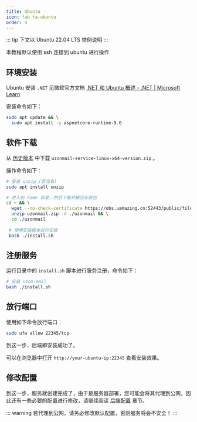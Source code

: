 ```yaml
---
title: Ubuntu
icon: fab fa-ubuntu
order: 4
---
```


::: tip
下文以 Ubuntu 22.04 LTS 举例说明
:::

本教程默认使用 ssh 连接到 ubuntu 进行操作

## 环境安装

Ubuntu 安装 `.NET` 见微软官方文档 [.NET 和 Ubuntu 概述 - .NET | Microsoft Learn](https://learn.microsoft.com/zh-cn/dotnet/core/install/linux-ubuntu#im-using-ubuntu-2204-or-later-and-i-only-need-net)

安装命令如下：

```bash
sudo apt update && \
  sudo apt install -y aspnetcore-runtime-9.0
```

## 软件下载

从 [历史版本](/versions) 中下载 `uzonmail-service-linux-x64-version.zip` 。

操作命令如下：

``` bash
# 安装 unzip (若没有)
sudo apt install unzip

# 进入到 home 目录，然后下载并解压安装包
cd ~ && \
  wget --no-check-certificate https://obs.uamazing.cn:52443/public/files/soft/uzonmail-service-linux-x64-0.10.0.0.zip -O uzonmail.zip && \
  unzip uzonmail.zip -d ./uzonmail && \
  cd ./uzonmail
  
 # 使用安装脚本进行安装
 bash ./install.sh
```

## 注册服务

运行目录中的 `install.sh` 脚本进行服务注册，命令如下：

``` bash
# 安装 uzon-mail
bash ./install.sh
```

## 放行端口

使用如下命令放行端口：

``` bash
sudo ufw allow 22345/tcp
```

到这一步，后端即安装成功了。

可以在浏览器中打开 `http://your-ubuntu-ip:22345` 查看安装效果。

## 修改配置

到这一步，服务就创建完成了，由于是服务器部署，您可能会将其代理到公网，因此还有一些必要的配置进行修改，请继续阅读 [后端配置](/guide/setup/) 章节。

::: warning
若代理到公网，请务必修改默认配置，否则服务将会不安全！
:::
